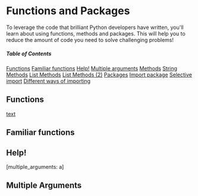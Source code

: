 # Functions and Packages

To leverage the code that brilliant Python developers have written, you'll learn about using functions, methods and packages. This will help you to reduce the amount of code you need to solve challenging problems!

##### Table of Contents

[Functions](#functions)
[Familiar functions](#familiar_functions)
[Help!](#help)
[Multiple arguments](#multiple_arguments)
[Methods](#methods)
[String Methods](#string_methods)
[List Methods](#list_methods)
[List Methods (2)](#list_methods_2)
[Packages](#packages)
[Import package](#import_package)
[Selective import](#selective_import)
[Different ways of importing](#different_ways_of_importing)

<a name="functions"/>

## Functions

 [text](https://link)

<a name="familiar_functions" />

## Familiar functions

<a name="Help" />

## Help!

[multiple_arguments: a]

## Multiple Arguments


<a name="methods" />

## 


<a name="string_methods" />

## 


<a name="list_methods" />

##


<a name="list_methods_2" />

## 


<a name="packages" />

## 


<a name="import_package" />
<a name="selective_import" />
<a name="different_ways_of_importing" />